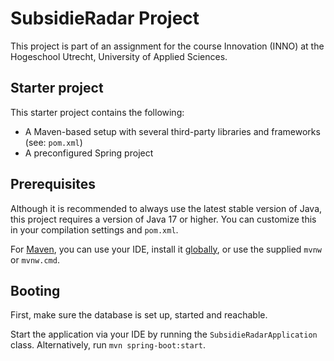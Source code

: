 # SubsidieRadar Project
This project is part of an assignment for the
course Innovation (INNO) at the
Hogeschool Utrecht, University of Applied Sciences.


## Starter project
This starter project contains the following:

* A Maven-based setup with several
  third-party libraries and frameworks (see: `pom.xml`)
* A preconfigured Spring project

## Prerequisites
Although it is recommended to always use the latest stable version
of Java, this project requires a version of Java 17 or higher.
You can customize this in your compilation settings and `pom.xml`.

For [Maven](https://maven.apache.org/guides/getting-started/maven-in-five-minutes.html),
you can use your IDE, install it [globally](https://maven.apache.org/download.cgi),
or use the supplied `mvnw` or `mvnw.cmd`.


## Booting
First, make sure the database is set up, started and reachable.

Start the application via your IDE by running the `SubsidieRadarApplication`
class. Alternatively, run `mvn spring-boot:start`.
